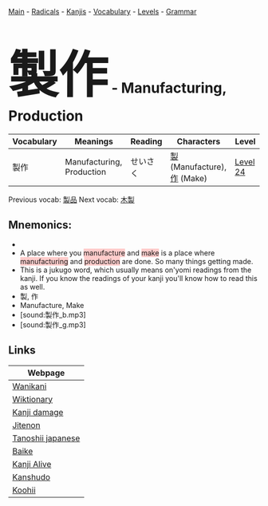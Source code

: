 <style> bigfont {font-size: 100px}</style>
[Main](../README.md) -
[Radicals](../radicals.md) -
[Kanjis](../kanjis.md) -
[Vocabulary](../vocabulary.md) -
[Levels](../levels.md) -
[Grammar](../grammar.md)
# <bigfont> 製作</bigfont> - Manufacturing, Production 

| Vocabulary | Meanings | Reading | Characters | Level |
| --- | --- | --- | --- | --- |
| 製作 | Manufacturing, Production | せいさく |  [製](../kanjis/製.md) (Manufacture), [作](../kanjis/作.md) (Make) | [Level 24](../levels/wk_level24.md) |

Previous vocab: [製品](製品.md) Next vocab: [木製](木製.md) 

## Mnemonics:

* 
* A place where you <span style="background-color:#ffcccb"> manufacture</span> and <span style="background-color:#ffcccb"> make</span> is a place where <span style="background-color:#ffcccb"> manufacturing</span> and <span style="background-color:#ffcccb"> production</span> are done. So many things getting made.
* This is a jukugo word, which usually means on'yomi readings from the kanji. If you know the readings of your kanji you'll know how to read this as well.
* 製, 作
* Manufacture, Make
* [sound:製作_b.mp3]
* [sound:製作_g.mp3]


## Links 

| Webpage |
| --- |
| [Wanikani          ](https://www.wanikani.com/kanji/製作) |
| [Wiktionary        ](https://en.wiktionary.org/wiki/製作) |
| [Kanji damage      ](http://www.kanjidamage.com/kanji/search?utf8=✓&q=製作) |
| [Jitenon           ](https://jitenon.com/kanji/製作) |
| [Tanoshii japanese ](https://www.tanoshiijapanese.com/dictionary/kanji.cfm?k=製作) |
| [Baike             ](https://baike.baidu.com/item/製作) |
| [Kanji Alive       ](https://app.kanjialive.com/製作) |
| [Kanshudo          ](https://www.kanshudo.com/searchmn?q=製作) |
| [Koohii            ](https://kanji.koohii.com/study/kanji/製作) |
